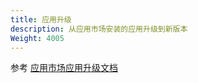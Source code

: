 ```yaml
---
title: 应用升级
description: 从应用市场安装的应用升级到新版本
Weight: 4005
---
```


参考 [应用市场应用升级文档](/docs/enterprise-manager/enterprise/appcenter/share-app-market/)